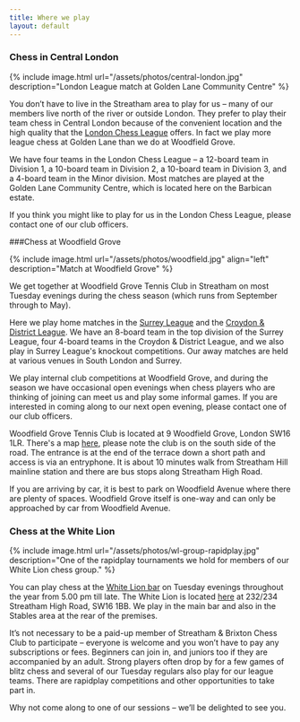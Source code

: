 ```yaml
---
title: Where we play
layout: default
---
```


<a name="central-london"></a>

### Chess in Central London

{% include image.html url="/assets/photos/central-london.jpg" description="London League match at Golden Lane Community Centre" %}

You don’t have to live in the Streatham area to play for us – many of our members live north of the river or outside 
London. They prefer to play their team chess in Central London because of the convenient location and the high quality 
that the [London Chess League](http://www.londonchess.org.uk/main.php) offers. In fact we play more league chess at 
Golden Lane than we do at Woodfield Grove.

We have four teams in the London Chess League – a 12-board team in Division 1, a 10-board team in Division 2, 
a 10-board team in Division 3, and a 4-board team in the Minor division. Most matches are played at the Golden 
Lane Community Centre, which is located here on the Barbican estate.

If you think you might like to play for us in the London Chess League, please contact one of our club officers.

<a name="woodfield-grove"></a>

###Chess at Woodfield Grove

{% include image.html url="/assets/photos/woodfield.jpg" align="left" description="Match at Woodfield Grove" %}

We get together at Woodfield Grove Tennis Club in Streatham on most Tuesday evenings during the chess season 
(which runs from September through to May). 

Here we play home matches in the [Surrey League](http://www.scca.co.uk/) and the 
[Croydon & District League](http://www.croydonchessleague.org.uk/). We have an 8-board team in 
the top division of the Surrey League, four 4-board teams in the Croydon & District League, and we also play in 
Surrey League's knockout competitions. Our away matches are held at various venues in South London and Surrey.

We play internal club competitions at Woodfield Grove, and during the season we have occasional open evenings 
when chess players who are thinking of joining can meet us and play some informal games. If you are interested 
in coming along to our next open evening, please contact one of our club officers.

Woodfield Grove Tennis Club is located at 9 Woodfield Grove, London SW16 1LR. There's a map 
[here](https://goo.gl/maps/IH4ra), please note the club is on the south side of the road. 
The entrance is at the end of the terrace down a short path and access is via an entryphone. 
It is about 10 minutes walk from Streatham Hill mainline station and there are 
bus stops along Streatham High Road.

If you are arriving by car, it is best to park on Woodfield Avenue where there are plenty of spaces. 
Woodfield Grove itself is one-way and can only be approached by car from Woodfield Avenue.

<a name="whitelion"></a>

### Chess at the White Lion

{% include image.html url="/assets/photos/wl-group-rapidplay.jpg" description="One of the rapidplay tournaments we hold for members of our White Lion chess group." %}

You can play chess at the [White Lion bar](http://whitelion.org.uk/) on Tuesday evenings throughout the year from 5.00 pm till late. 
The White Lion is located [here](https://goo.gl/maps/rlRcp) at 232/234 Streatham High Road, SW16 1BB. We play in the main bar and also in 
the Stables area at the rear of the premises.

It’s not necessary to be a paid-up member of Streatham & Brixton Chess Club to participate – everyone is welcome 
and you won’t have to pay any subscriptions or fees. Beginners can join in, and juniors too if they are 
accompanied by an adult. Strong players often drop by for a few games of blitz chess and several of our 
Tuesday regulars also play for our league teams. There are rapidplay competitions and other opportunities to 
take part in.

Why not come along to one of our sessions – we’ll be delighted to see you. 
